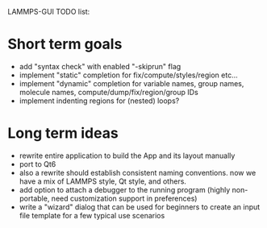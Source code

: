 LAMMPS-GUI TODO list:

# Short term goals

- add "syntax check" with enabled "-skiprun" flag
- implement "static" completion for fix/compute/styles/region etc...
- implement "dynamic" completion for variable names, group names, molecule names, compute/dump/fix/region/group IDs
- implement indenting regions for (nested) loops?

# Long term ideas
- rewrite entire application to build the App and its layout manually
- port to Qt6
- also a rewrite should establish consistent naming conventions. now we have a mix of LAMMPS style, Qt style, and others.
- add option to attach a debugger to the running program (highly non-portable, need customization support in preferences)
- write a "wizard" dialog that can be used for beginners to create an input file template for a few typical use scenarios
